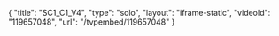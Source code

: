 {
    "title": "SC1_C1_V4",
    "type": "solo",
    "layout": "iframe-static",
    "videoId": "119657048",
    "url": "\/tvpembed\/119657048"
}
